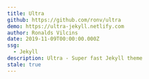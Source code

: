 ```yaml
---
title: Ultra
github: https://github.com/ronv/ultra
demo: https://ultra-jekyll.netlify.com
author: Ronalds Vilcins
date: 2019-11-09T00:00:00.000Z
ssg:
  - Jekyll
description: Ultra - Super fast Jekyll theme
stale: true
---
```

